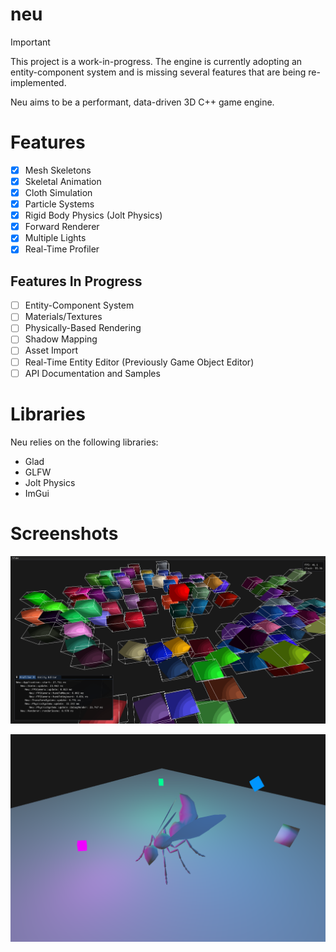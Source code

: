 # neu

> [!IMPORTANT]
> This project is a work-in-progress. The engine is currently adopting an entity-component system and is missing several features that are being re-implemented.

Neu aims to be a performant, data-driven 3D C++ game engine.

# Features

- [x] Mesh Skeletons
- [x] Skeletal Animation
- [x] Cloth Simulation
- [x] Particle Systems
- [x] Rigid Body Physics (Jolt Physics)
- [x] Forward Renderer
- [x] Multiple Lights
- [x] Real-Time Profiler

## Features In Progress

- [ ] Entity-Component System
- [ ] Materials/Textures
- [ ] Physically-Based Rendering
- [ ] Shadow Mapping
- [ ] Asset Import
- [ ] Real-Time Entity Editor (Previously Game Object Editor)
- [ ] API Documentation and Samples

# Libraries

Neu relies on the following libraries:

- Glad
- GLFW
- Jolt Physics
- ImGui

# Screenshots

![Rigid Bodies with Visible AABB](/assets/img/neu_refactor.png)

![Imported Mesh with Skeleton and Multiple Lights](/assets/img/neu_multiple_lights.png)
